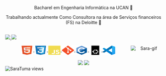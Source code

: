 <p align="center"> Bacharel em Engenharia Informàtica na UCAN 💖 </p>
<p align="center"> Trabalhando actualmente Como Consultora na área de Serviços financeiros (FS) na Deloitte 💖</p>
  <br>

 <div>
  <a href="https://github.com/SaraTuma">
  <img height="180em" src="https://github-readme-stats.vercel.app/api?username=SaraTuma&show_icons=true&theme=dark&include_all_commits=true&count_private=true"/>
  <img height="180em" src="https://github-readme-stats.vercel.app/api/top-langs/?username=SaraTuma&layout=compact&langs_count=7&theme=dark"/>
</div>
<div align="center" style="display: inline_bloc;"><br>
  <img align="center" alt="Sara-HTML" height="30" width="40" src="https://raw.githubusercontent.com/devicons/devicon/master/icons/html5/html5-original.svg">
  <img align="center" alt="Sara-CSS" height="30" width="40" src="https://raw.githubusercontent.com/devicons/devicon/master/icons/css3/css3-original.svg">
  <img align="center" alt="Sara-Js" height="30" width="40" src="https://raw.githubusercontent.com/devicons/devicon/master/icons/javascript/javascript-plain.svg">
  <img align="center" alt="Creuma-Git" height="30" width="40" src="https://raw.githubusercontent.com/devicons/devicon/master/icons/git/git-original.svg">
  <img align="center" alt="Creuma-C" height="30" width="40" src="https://raw.githubusercontent.com/devicons/devicon/master/icons/c/c-original.svg">
  <img align="center" alt="Creuma-Ubuntu" height="30" width="40" src="https://raw.githubusercontent.com/devicons/devicon/master/icons/ubuntu/ubuntu-plain.svg">
  <img align="center" alt="Creuma-VSCode" height="30" width="40" src="https://raw.githubusercontent.com/devicons/devicon/master/icons/vscode/vscode-original.svg">
  <img align="right" width="100" alt="Sara-gif" src="https://media.giphy.com/media/WUlplcMpOCEmTGBtBW/giphy.gif">
</div>
  
  <br>
 
<div align="center"> 
  <a href = "mailto:saradavidtuma07@gmail.com"><img src="https://img.shields.io/badge/-Gmail-%23333?style=for-the-badge&logo=gmail&logoColor=white" target="_blank"></a>
  <a href="https://www.linkedin.com/in/sara-david-tuma-9186911ba" target="_blank"><img src="https://img.shields.io/badge/-LinkedIn-%230077B5?style=for-the-badge&logo=linkedin&logoColor=white" target="_blank"></a> 

 
</div>
<img src="https://komarev.com/ghpvc/?username=SaraTuma&color=red" alt="SaraTuma views" />
